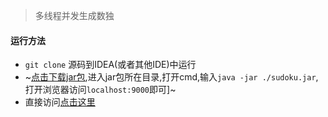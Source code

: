 > 多线程并发生成数独

#### 运行方法
- `git clone` 源码到IDEA(或者其他IDE)中运行
- ~[点击下载jar包](./src/main/resources/static/sudoku.jar),进入jar包所在目录,打开cmd,输入`java -jar ./sudoku.jar`,打开浏览器访问`localhost:9000`即可]~
- 直接访问[点击这里](http://43.138.171.179:9000/)
